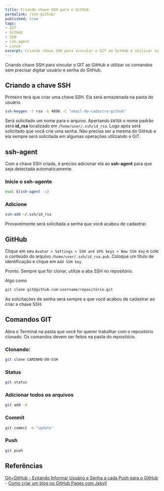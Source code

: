 ```yaml
---
title: Criando chave SSH para o GitHub
permalink: /ssh-github/
published: true
tags:
- GIT
- GitHub
- SSH
- ssh-agent
- Linux
excerpt: Criando chave SSH para vincular o GIT ao GitHub e utilizar os comandos sem precisar digitar usuário e senha do GitHub.
---
```

Criando chave SSH para vincular o GIT ao GitHub e utilizar os comandos sem precisar digitar usuário e senha do GitHub.

## Criando a chave SSH

Primeiro terá que criar uma chave SSH. Ela será armazenada na pasta do usuário.
```sh
ssh-keygen -t rsa -b 4096 -C "email-do-cadastro-github"
```
Será solicitado um nome para o arquivo. Apertando ```ENTER``` o nome padrão será **id_rsa** localizado em ```/home/user/.ssh/id_rsa```. 
Logo após será solicitado que você crie uma senha. Não precisa ser a mesma do GitHub e ela sempre será solicitada em algumas operações utilizando o GIT.

## ssh-agent

Com a chave SSH criada, é preciso adicionar ela ao **ssh-agent** para que seja detectada automaticamente.

### Inicie o ssh-agente
```sh
eval $(ssh-agent -s)
```
### Adicione
```sh
ssh-add ~/.ssh/id_rsa
```
Provavelmente será solicitada a senha que você acabou de cadastrar.

## GitHub

Clique em seu ```Avatar > Settings > SSH and GPG keys > New SSH key``` e cole o conteúdo do arquivo ```/home/user/.ssh/id_rsa.pub```. Coloque um título de identificação e clique em ```Add SSH key```.

Pronto. Sempre que for clonar, utilize a aba SSH no repositório.

Algo como 
```sh
git clone git@github.com:username/repositório.git
```

As solicitações de senha será sempre a que você acabou de cadastrar ao criar a chave SSH.

## Comandos GIT

Abra o Terminal na pasta que você for querer trabalhar com o repositório clonado. Os comandos devem ser feitos na pasta do repositório.

### Clonando:
```sh
git clone CAMINHO-DO-SSH
```
### Status
```sh
git status
```
### Adicionar todos os arquivos
```sh
git add -A 
```
### Commit
```sh
git commit -m "update"
```
### Push
```sh
git push
```
## Referências

[Git+GitHub - Evitando Informar Usuário e Senha a cada Push para o GitHub](https://medium.com/@andgomes/git-github-evitando-informar-usu%C3%A1rio-e-senha-a-cada-push-para-o-github-d8edbb5c6de4) -
[Como criar um blog no GitHub Pages com Jekyll](https://www.youtube.com/watch?v=z6dx_OUChRs&list=LL)